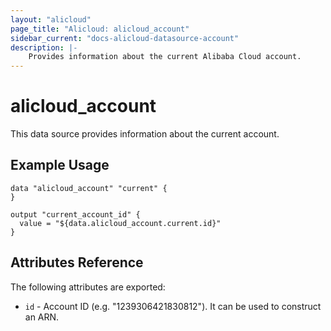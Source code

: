 ```yaml
---
layout: "alicloud"
page_title: "Alicloud: alicloud_account"
sidebar_current: "docs-alicloud-datasource-account"
description: |-
    Provides information about the current Alibaba Cloud account.
---
```


# alicloud\_account

This data source provides information about the current account.

## Example Usage

```
data "alicloud_account" "current" {
}

output "current_account_id" {
  value = "${data.alicloud_account.current.id}"
}
```

## Attributes Reference

The following attributes are exported:

* `id` - Account ID (e.g. "1239306421830812"). It can be used to construct an ARN.
